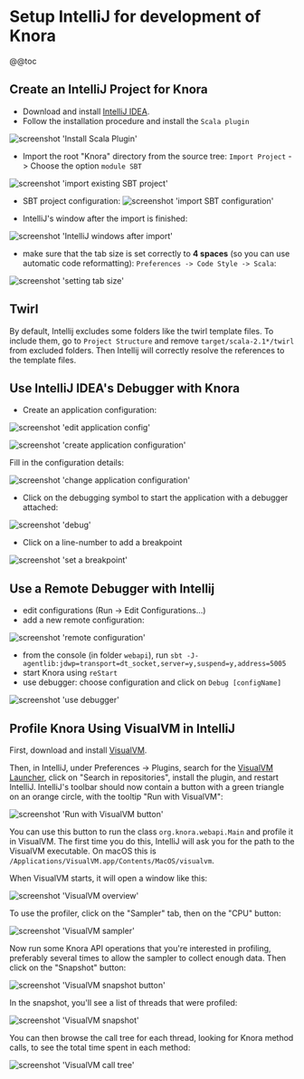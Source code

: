 <!---
Copyright © 2015-2019 the contributors (see Contributors.md).

This file is part of Knora.

Knora is free software: you can redistribute it and/or modify
it under the terms of the GNU Affero General Public License as published
by the Free Software Foundation, either version 3 of the License, or
(at your option) any later version.

Knora is distributed in the hope that it will be useful,
but WITHOUT ANY WARRANTY; without even the implied warranty of
MERCHANTABILITY or FITNESS FOR A PARTICULAR PURPOSE.  See the
GNU Affero General Public License for more details.

You should have received a copy of the GNU Affero General Public
License along with Knora.  If not, see <http://www.gnu.org/licenses/>.
-->

# Setup IntelliJ for development of Knora

@@toc

## Create an IntelliJ Project for Knora

  - Download and install [IntelliJ
    IDEA](https://www.jetbrains.com/idea/).
  - Follow the installation procedure and install the `Scala plugin`

![screenshot 'Install Scala Plugin'](figures/install-scala-plugin.png)

  - Import the root "Knora" directory from the source tree: `Import
    Project` -\> Choose the option `module SBT`

![screenshot 'import existing SBT project'](figures/import-from-sbt.png)

  - SBT project configuration:
![screenshot 'import SBT configuration'](figures/sbt-config.png)

  - IntelliJ's window after the import is finished:

![screenshot 'IntelliJ windows after import'](figures/intellij-after-import.png)

  - make sure that the tab size is set correctly to **4 spaces** (so you
    can use automatic code reformatting): `Preferences -> Code Style ->
    Scala`:

![screenshot 'setting tab size'](figures/setting-tab-space.png)

## Twirl

By default, Intellij excludes some folders like the twirl template
files. To include them, go to `Project Structure` and remove
`target/scala-2.1*/twirl` from excluded folders. Then Intellij will
correctly resolve the references to the template files.

## Use IntelliJ IDEA's Debugger with Knora

  - Create an application configuration:

![screenshot 'edit application config'](figures/edit-config.png)

![screenshot 'create application configuration'](figures/create-app.png)

Fill in the configuration details:

![screenshot 'change application configuration'](figures/app-config-setup.png)

  - Click on the debugging symbol to start the application with a debugger attached:

![screenshot 'debug'](figures/debug.png)

  - Click on a line-number to add a breakpoint

![screenshot 'set a breakpoint'](figures/breakpoint.png)

## Use a Remote Debugger with Intellij

- edit configurations (Run -> Edit Configurations...)
- add a new remote configuration:

![screenshot 'remote configuration'](figures/remote-config.png)

- from the console (in folder `webapi`), run `sbt -J-agentlib:jdwp=transport=dt_socket,server=y,suspend=y,address=5005`
- start Knora using `reStart`
- use debugger: choose configuration and click on `Debug [configName]`

![screenshot 'use debugger'](figures/use-debugger.png)

## Profile Knora Using VisualVM in IntelliJ

First, download and install [VisualVM](https://visualvm.github.io/).

Then, in IntelliJ, under Preferences -\> Plugins, search for the
[VisualVM
Launcher](https://plugins.jetbrains.com/plugin/7115-visualvm-launcher),
click on "Search in repositories", install the plugin, and restart
IntelliJ. IntelliJ's toolbar should now contain a button with a green
triangle on an orange circle, with the tooltip "Run with VisualVM":

![screenshot 'Run with VisualVM button'](figures/launch-visualvm.png)

You can use this button to run the class `org.knora.webapi.Main` and
profile it in VisualVM. The first time you do this, IntelliJ will ask
you for the path to the VisualVM executable. On macOS this is
`/Applications/VisualVM.app/Contents/MacOS/visualvm`.

When VisualVM starts, it will open a window like this:

![screenshot 'VisualVM overview'](figures/visualvm-overview.png)

To use the profiler, click on the "Sampler" tab, then on the "CPU"
button:

![screenshot 'VisualVM sampler'](figures/visualvm-sampler.png)

Now run some Knora API operations that you're interested in profiling,
preferably several times to allow the sampler to collect enough data.
Then click on the "Snapshot" button:

![screenshot 'VisualVM snapshot
button'](figures/visualvm-snapshot-button.png)

In the snapshot, you'll see a list of threads that were profiled:

![screenshot 'VisualVM snapshot'](figures/visualvm-snapshot.png)

You can then browse the call tree for each thread, looking for Knora
method calls, to see the total time spent in each method:

![screenshot 'VisualVM call tree'](figures/visualvm-call-tree.png)
